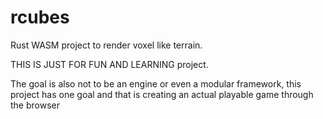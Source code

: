 # rcubes
Rust WASM project to render voxel like terrain.

THIS IS JUST FOR FUN AND LEARNING project.

The goal is also not to be an engine or even a modular framework, this project has one goal and that is creating an actual playable game through the browser

